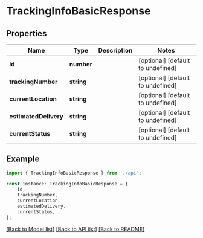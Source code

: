 # TrackingInfoBasicResponse


## Properties

Name | Type | Description | Notes
------------ | ------------- | ------------- | -------------
**id** | **number** |  | [optional] [default to undefined]
**trackingNumber** | **string** |  | [optional] [default to undefined]
**currentLocation** | **string** |  | [optional] [default to undefined]
**estimatedDelivery** | **string** |  | [optional] [default to undefined]
**currentStatus** | **string** |  | [optional] [default to undefined]

## Example

```typescript
import { TrackingInfoBasicResponse } from './api';

const instance: TrackingInfoBasicResponse = {
    id,
    trackingNumber,
    currentLocation,
    estimatedDelivery,
    currentStatus,
};
```

[[Back to Model list]](../README.md#documentation-for-models) [[Back to API list]](../README.md#documentation-for-api-endpoints) [[Back to README]](../README.md)
